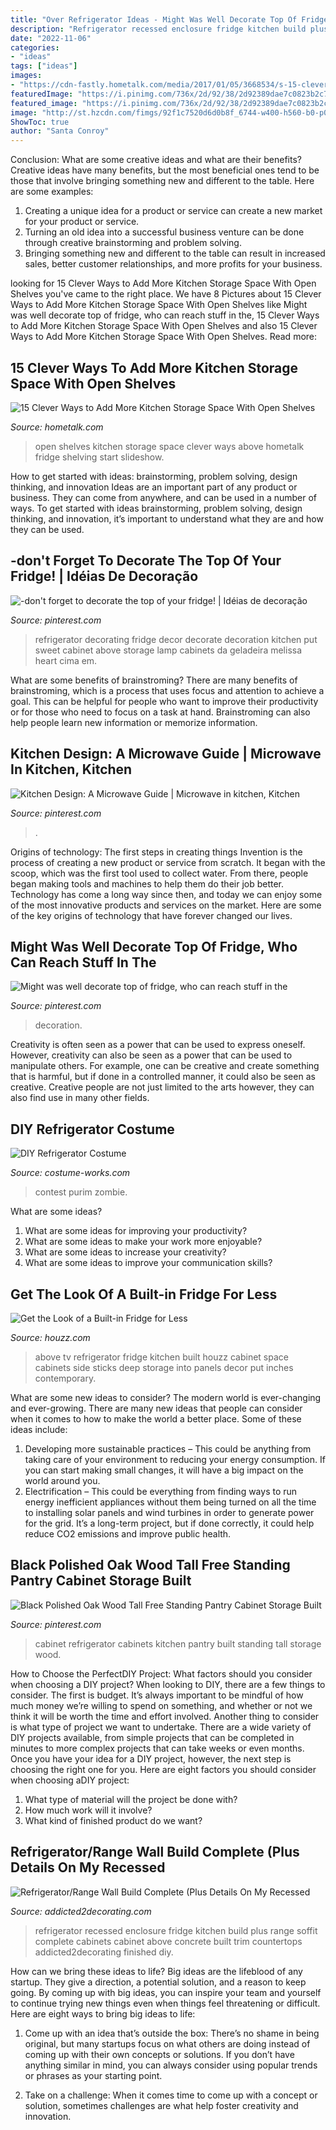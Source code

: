 ```yaml
---
title: "Over Refrigerator Ideas - Might Was Well Decorate Top Of Fridge, Who Can Reach Stuff In The"
description: "Refrigerator recessed enclosure fridge kitchen build plus range soffit complete cabinets cabinet above concrete built trim countertops addicted2decorating finished diy"
date: "2022-11-06"
categories:
- "ideas"
tags: ["ideas"]
images:
- "https://cdn-fastly.hometalk.com/media/2017/01/05/3668534/s-15-clever-ways-to-add-more-kitchen-storage-space-with-open-shelves-kitchen-design-shelving-ideas-storage-ideas.jpg?size=1600x1000&amp;nocrop=1"
featuredImage: "https://i.pinimg.com/736x/2d/92/38/2d92389dae7c0823b2c733c7827a821b--refrigerator-cabinet-built-in-refrigerator.jpg"
featured_image: "https://i.pinimg.com/736x/2d/92/38/2d92389dae7c0823b2c733c7827a821b--refrigerator-cabinet-built-in-refrigerator.jpg"
image: "http://st.hzcdn.com/fimgs/92f1c7520d6d0b8f_6744-w400-h560-b0-p0--contemporary-kitchen.jpg"
ShowToc: true
author: "Santa Conroy"
---
```



Conclusion: What are some creative ideas and what are their benefits?
Creative ideas have many benefits, but the most beneficial ones tend to be those that involve bringing something new and different to the table. Here are some examples:
1. Creating a unique idea for a product or service can create a new market for your product or service.
2. Turning an old idea into a successful business venture can be done through creative brainstorming and problem solving.
3. Bringing something new and different to the table can result in increased sales, better customer relationships, and more profits for your business.

	

		
looking for 15 Clever Ways to Add More Kitchen Storage Space With Open Shelves you've came to the right place. We have 8 Pictures about 15 Clever Ways to Add More Kitchen Storage Space With Open Shelves like Might was well decorate top of fridge, who can reach stuff in the, 15 Clever Ways to Add More Kitchen Storage Space With Open Shelves and also 15 Clever Ways to Add More Kitchen Storage Space With Open Shelves. Read more:
		
    
## 15 Clever Ways To Add More Kitchen Storage Space With Open Shelves

<img loading=lazy src="https://cdn-fastly.hometalk.com/media/2017/01/05/3668534/s-15-clever-ways-to-add-more-kitchen-storage-space-with-open-shelves-kitchen-design-shelving-ideas-storage-ideas.jpg?size=1600x1000&amp;nocrop=1" onerror="this.onerror=null;this.src='https://tse3.mm.bing.net/th?id=OIP.yX5WeRUPZ_8mPMnWGN9e2wHaLH&amp;pid=15.1';" alt="15 Clever Ways to Add More Kitchen Storage Space With Open Shelves">

_Source: hometalk.com_

>open shelves kitchen storage space clever ways above hometalk fridge shelving start slideshow. 

	

How to get started with ideas: brainstorming, problem solving, design thinking, and innovation
Ideas are an important part of any product or business. They can come from anywhere, and can be used in a number of ways. To get started with ideas brainstorming, problem solving, design thinking, and innovation, it’s important to understand what they are and how they can be used.

    
## -don&#039;t Forget To Decorate The Top Of Your Fridge! | Idéias De Decoração

<img loading=lazy src="https://i.pinimg.com/736x/21/91/dc/2191dc201cfe52eb3c4bf92e9558d875--kitchen-cupboards-kitchen-reno.jpg" onerror="this.onerror=null;this.src='https://tse4.mm.bing.net/th?id=OIP.3H9V85tXnIjkpTTdF0aeiQHaJ4&amp;pid=15.1';" alt="-don&#039;t forget to decorate the top of your fridge! | Idéias de decoração">

_Source: pinterest.com_

>refrigerator decorating fridge decor decorate decoration kitchen put sweet cabinet above storage lamp cabinets da geladeira melissa heart cima em. 

	

What are some benefits of brainstroming?
There are many benefits of brainstroming, which is a process that uses focus and attention to achieve a goal. This can be helpful for people who want to improve their productivity or for those who need to focus on a task at hand. Brainstroming can also help people learn new information or memorize information.

    
## Kitchen Design: A Microwave Guide | Microwave In Kitchen, Kitchen

<img loading=lazy src="https://i.pinimg.com/736x/07/bc/0e/07bc0e42b0af872caa64adbf6a8f6b38--diy-kitchen-kitchen-cabinets.jpg" onerror="this.onerror=null;this.src='https://tse2.mm.bing.net/th?id=OIP.b6EbDUr0-NJWOwOvCulvUQHaJ6&amp;pid=15.1';" alt="Kitchen Design: A Microwave Guide | Microwave in kitchen, Kitchen">

_Source: pinterest.com_

>. 

	

Origins of technology: The first steps in creating things
Invention is the process of creating a new product or service from scratch. It began with the scoop, which was the first tool used to collect water. From there, people began making tools and machines to help them do their job better. Technology has come a long way since then, and today we can enjoy some of the most innovative products and services on the market. Here are some of the key origins of technology that have forever changed our lives.

    
## Might Was Well Decorate Top Of Fridge, Who Can Reach Stuff In The

<img loading=lazy src="https://s-media-cache-ak0.pinimg.com/736x/3a/be/99/3abe990133329f43748f1aa2f04253f3.jpg" onerror="this.onerror=null;this.src='https://tse2.mm.bing.net/th?id=OIP.A7-GNEo1Rh5M4TUz20zsIgHaJ3&amp;pid=15.1';" alt="Might was well decorate top of fridge, who can reach stuff in the">

_Source: pinterest.com_

>decoration. 

	

Creativity is often seen as a power that can be used to express oneself. However, creativity can also be seen as a power that can be used to manipulate others. For example, one can be creative and create something that is harmful, but if done in a controlled manner, it could also be seen as creative. Creative people are not just limited to the arts however, they can also find use in many other fields.

    
## DIY Refrigerator Costume

<img loading=lazy src="https://photos.costume-works.com/full/refrigerator9.jpg" onerror="this.onerror=null;this.src='https://tse1.mm.bing.net/th?id=OIP.TD_ZZId1p6UmKLJXUL3-wQHaJ3&amp;pid=15.1';" alt="DIY Refrigerator Costume">

_Source: costume-works.com_

>contest purim zombie. 

	

What are some ideas?
1. What are some ideas for improving your productivity?
2. What are some ideas to make your work more enjoyable?
3. What are some ideas to increase your creativity?
4. What are some ideas to improve your communication skills?

    
## Get The Look Of A Built-in Fridge For Less

<img loading=lazy src="http://st.hzcdn.com/fimgs/92f1c7520d6d0b8f_6744-w400-h560-b0-p0--contemporary-kitchen.jpg" onerror="this.onerror=null;this.src='https://tse4.mm.bing.net/th?id=OIP.9Ec9tWqkvRbIZHeRmFV8kwAAAA&amp;pid=15.1';" alt="Get the Look of a Built-in Fridge for Less">

_Source: houzz.com_

>above tv refrigerator fridge kitchen built houzz cabinet space cabinets side sticks deep storage into panels decor put inches contemporary. 

	

What are some new ideas to consider?
The modern world is ever-changing and ever-growing. There are many new ideas that people can consider when it comes to how to make the world a better place. Some of these ideas include: 
1. Developing more sustainable practices – This could be anything from taking care of your environment to reducing your energy consumption. If you can start making small changes, it will have a big impact on the world around you. 
2. Electrification – This could be everything from finding ways to run energy inefficient appliances without them being turned on all the time to installing solar panels and wind turbines in order to generate power for the grid. It’s a long-term project, but if done correctly, it could help reduce CO2 emissions and improve public health. 

    
## Black Polished Oak Wood Tall Free Standing Pantry Cabinet Storage Built

<img loading=lazy src="https://i.pinimg.com/736x/2d/92/38/2d92389dae7c0823b2c733c7827a821b--refrigerator-cabinet-built-in-refrigerator.jpg" onerror="this.onerror=null;this.src='https://tse2.mm.bing.net/th?id=OIP.rlkQW6ROeEF6BDEcv25ViAHaLH&amp;pid=15.1';" alt="Black Polished Oak Wood Tall Free Standing Pantry Cabinet Storage Built">

_Source: pinterest.com_

>cabinet refrigerator cabinets kitchen pantry built standing tall storage wood. 

	

How to Choose the PerfectDIY Project: What factors should you consider when choosing a DIY project?
When looking to DIY, there are a few things to consider. The first is budget. It’s always important to be mindful of how much money we’re willing to spend on something, and whether or not we think it will be worth the time and effort involved. Another thing to consider is what type of project we want to undertake. There are a wide variety of DIY projects available, from simple projects that can be completed in minutes to more complex projects that can take weeks or even months. Once you have your idea for a DIY project, however, the next step is choosing the right one for you. Here are eight factors you should consider when choosing aDIY project: 
1) What type of material will the project be done with?
2) How much work will it involve?
3) What kind of finished product do we want?

    
## Refrigerator/Range Wall Build Complete (Plus Details On My Recessed

<img loading=lazy src="http://www.addicted2decorating.com/wp-content/uploads/2014/06/fridge-range-wall-build-finished-539x700.jpg" onerror="this.onerror=null;this.src='https://tse4.mm.bing.net/th?id=OIP.3DYOei-u2MwpwOfgcAiwrgHaJn&amp;pid=15.1';" alt="Refrigerator/Range Wall Build Complete (Plus Details On My Recessed">

_Source: addicted2decorating.com_

>refrigerator recessed enclosure fridge kitchen build plus range soffit complete cabinets cabinet above concrete built trim countertops addicted2decorating finished diy. 

	

How can we bring these ideas to life?
Big ideas are the lifeblood of any startup. They give a direction, a potential solution, and a reason to keep going. By coming up with big ideas, you can inspire your team and yourself to continue trying new things even when things feel threatening or difficult. Here are eight ways to bring big ideas to life:
1. Come up with an idea that’s outside the box: There’s no shame in being original, but many startups focus on what others are doing instead of coming up with their own concepts or solutions. If you don’t have anything similar in mind, you can always consider using popular trends or phrases as your starting point.

2. Take on a challenge: When it comes time to come up with a concept or solution, sometimes challenges are what help foster creativity and innovation.

